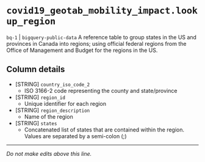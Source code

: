 # `covid19_geotab_mobility_impact.lookup_region`
`bq-1` | `bigquery-public-data`
A reference table to group states in the US and provinces in Canada into regions; using official federal regions from the Office of Management and Budget for the regions in the US.

## Column details
* [STRING]    `country_iso_code_2`
  - ISO 3166-2 code representing the county and state/province
* [STRING]    `region_id`
  - Unique identifier for each region
* [STRING]    `region_description`
  - Name of the region
* [STRING]    `states`
  - Concatenated list of states that are contained within the region. Values are separated by a semi-colon (;)

-------------------------------------------------------------------------------
*Do not make edits above this line.*

